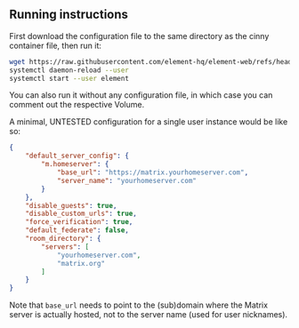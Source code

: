 ## Running instructions

First download the configuration file to the same directory as the cinny container file, then run it:

```bash
wget https://raw.githubusercontent.com/element-hq/element-web/refs/heads/develop/config.sample.json --output-document ~/.config/containers/systemd/element/config.json
systemctl daemon-reload --user
systemctl start --user element
```

You can also run it without any configuration file, in which case you can comment out the respective Volume.

A minimal, UNTESTED configuration for a single user instance would be like so:

```json
{
    "default_server_config": {
        "m.homeserver": {
            "base_url": "https://matrix.yourhomeserver.com",
            "server_name": "yourhomeserver.com"
        }
    },
    "disable_guests": true,
    "disable_custom_urls": true,
    "force_verification": true,
    "default_federate": false,
    "room_directory": {
        "servers": [
            "yourhomeserver.com",
            "matrix.org"
        ]
    }
}
```

Note that `base_url` needs to point to the (sub)domain where the Matrix server is actually hosted, not to the server name (used for user nicknames).
